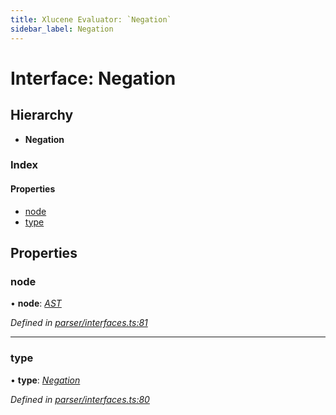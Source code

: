 ```yaml
---
title: Xlucene Evaluator: `Negation`
sidebar_label: Negation
---
```


# Interface: Negation

## Hierarchy

* **Negation**

### Index

#### Properties

* [node](negation.md#node)
* [type](negation.md#type)

## Properties

###  node

• **node**: *[AST](../overview.md#ast)*

*Defined in [parser/interfaces.ts:81](https://github.com/terascope/teraslice/blob/6aab1cd2/packages/xlucene-evaluator/src/parser/interfaces.ts#L81)*

___

###  type

• **type**: *[Negation](../enums/asttype.md#negation)*

*Defined in [parser/interfaces.ts:80](https://github.com/terascope/teraslice/blob/6aab1cd2/packages/xlucene-evaluator/src/parser/interfaces.ts#L80)*
